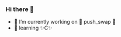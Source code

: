 ### Hi there 🦄

- 🔭 I’m currently working on 🤖 push_swap 🤖
- 🌱 learning ✨C✨

<!--
**DjoykeAbyah/DjoykeAbyah** is a ✨ _special_ ✨ repository because its `README.md` (this file) appears on your GitHub profile.

Here are some ideas to get you started:

- 🔭 I’m currently working on ...
- 🌱 I’m currently learning ...
- 👯 I’m looking to collaborate on ...
- 🤔 I’m looking for help with ...
- 💬 Ask me about ...
- 📫 How to reach me: ...
- 😄 Pronouns: ...
- ⚡ Fun fact: ...
-->
